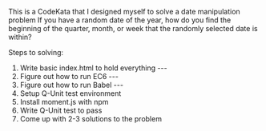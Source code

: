 This is a CodeKata that I designed myself to solve a date manipulation problem
If you have a random date of the year, how do you find the beginning of the 
quarter, month, or week that the randomly selected date is within?

Steps to solving:
1. Write basic index.html to hold everything ---
2. Figure out how to run EC6 ---
3. Figure out how to run Babel ---
4. Setup Q-Unit test environment
5. Install moment.js with npm
6. Write Q-Unit test to pass
7. Come up with 2-3 solutions to the problem